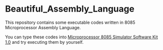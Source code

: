 # Beautiful_Assembly_Language
This repository contains some executable codes written in 8085 Microprocessor Assembly Language.

You can type these codes into [Microprocessor 8085 Simulator Software Kit 1.0](https://microprocessor-8085-simulator-software-k.software.informer.com/download/) and try executing them by yourself.

